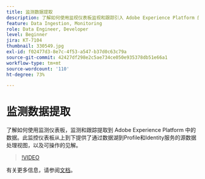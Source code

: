 ```yaml
---
title: 监测数据提取
description: 了解如何使用监视仪表板监视和跟踪引入 Adobe Experience Platform 的数据。此监视仪表板在源、数据流和数据流运行级别针对通过数据湖对 Profile 和 Identity Services 的源数据处理提供自上而下的视图，并及时提供可操作的建议。
feature: Data Ingestion, Monitoring
role: Data Engineer, Developer
level: Beginner
jira: KT-7104
thumbnail: 330549.jpg
exl-id: f02477d3-8e7c-4f53-a547-b37d0c63c79a
source-git-commit: 42427df298e2c5ae734ce050e935378db51e66a1
workflow-type: tm+mt
source-wordcount: '110'
ht-degree: 73%

---
```


# 监测数据提取

了解如何使用监测仪表板，监测和跟踪提取到 Adobe Experience Platform 中的数据。此监控仪表板从上到下提供了通过数据湖到Profile和Identity服务的源数据处理视图，以及可操作的见解。

>[!VIDEO](https://video.tv.adobe.com/v/331776?quality=12&learn=on)

有关更多信息，请参阅[文档](https://experienceleague.adobe.com/docs/experience-platform/dataflows/ui/monitor-sources.html)。
